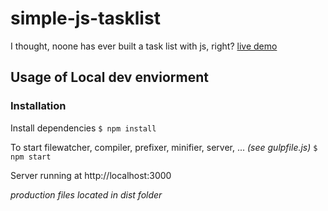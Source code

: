 # simple-js-tasklist
I thought, noone has ever built a task list with js, right?
[live demo](https://yannik.dev/github/simple-js-tasklist/dist)


## Usage of Local dev enviorment

### Installation
Install dependencies ``` $ npm install ```

To start filewatcher, compiler, prefixer, minifier, server, ... *(see gulpfile.js)* ``` $ npm start ```

Server running at http://localhost:3000

*production files located in dist folder*